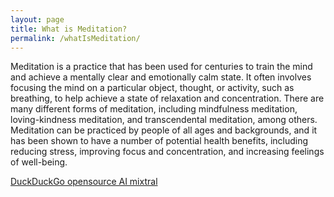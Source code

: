 ```yaml
---
layout: page
title: What is Meditation?
permalink: /whatIsMeditation/
---
```



 Meditation is a practice that has been used for centuries to train the mind and achieve a mentally 
 clear and emotionally calm state. It often involves focusing the mind on a particular object, thought, 
 or activity, such as breathing, to help achieve a state of relaxation and concentration. There are 
 many different forms of meditation, including mindfulness meditation, loving-kindness meditation, and 
 transcendental meditation, among others. Meditation can be practiced by people of all ages and backgrounds, 
 and it has been shown to have a number of potential health benefits, including reducing stress, 
 improving focus and concentration, and increasing feelings of well-being.


[DuckDuckGo opensource AI mixtral](https://duckduckgo.com/?q=DuckDuckGo+AI+Chat&ia=chat&duckai=1)

